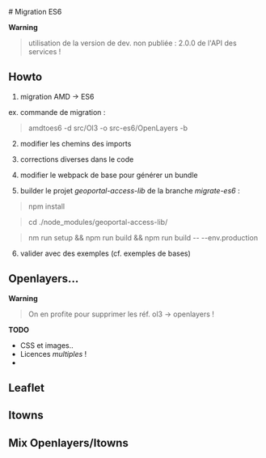 # Migration ES6

**Warning**
> utilisation de la version de dev. non publiée : 2.0.0 de l'API des services !

## Howto

1. migration AMD -> ES6

ex. commande de migration :
> amdtoes6 -d src/Ol3 -o src-es6/OpenLayers -b

2. modifier les chemins des imports

3. corrections diverses dans le code

4. modifier le webpack de base pour générer un bundle

5. builder le projet *geoportal-access-lib* de la branche *migrate-es6* :
> npm install

> cd ./node_modules/geoportal-access-lib/

> nm run setup && npm run build && npm run build -- --env.production

6. valider avec des exemples (cf. exemples de bases)

## Openlayers...

**Warning**
> On en profite pour supprimer les réf. ol3 -> openlayers !

**TODO**
- CSS et images..
- Licences *multiples* !
-

## Leaflet

## Itowns

## Mix Openlayers/Itowns

